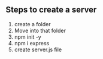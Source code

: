 ## Steps to create a server

1. create a folder
2. Move into that folder
3. npm init -y
4. npm i express
5. create server.js file